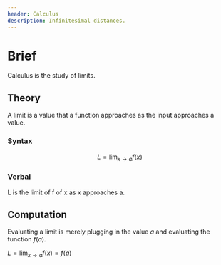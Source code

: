 ```yaml
---
header: Calculus
description: Infinitesimal distances.
---
```


# Brief

Calculus is the study of limits.

## Theory

A limit is a value that a function approaches as the input approaches a value.

### Syntax

$$\displaystyle L = \lim_{x \rightarrow a} f(x)$$

### Verbal

L is the limit of f of x as x approaches a.

## Computation

Evaluating a limit is merely plugging in the value $a$ and evaluating the function $f(a)$.

$\displaystyle L = \lim_{x \rightarrow a} f(x) = f(a)$
